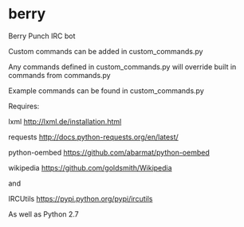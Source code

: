 berry
=====

Berry Punch IRC bot

Custom commands can be added in custom_commands.py

Any commands defined in custom_commands.py will override built in commands from commands.py

Example commands can be found in custom_commands.py

Requires:

lxml http://lxml.de/installation.html

requests http://docs.python-requests.org/en/latest/

python-oembed https://github.com/abarmat/python-oembed

wikipedia https://github.com/goldsmith/Wikipedia

and

IRCUtils https://pypi.python.org/pypi/ircutils

As well as Python 2.7
